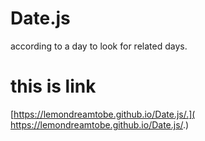 # Date.js
according to a day to look for related days.
# this is link
[https://lemondreamtobe.github.io/Date.js/.]( https://lemondreamtobe.github.io/Date.js/.)
